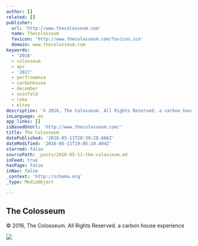 ```yaml
---
author: []
related: []
publisher:
  url: 'http://www.thecolosseum.com'
  name: Thecolosseum
  favicon: 'http://www.thecolosseum.com/favicon.ico'
  domain: www.thecolosseum.com
keywords:
  - '2016'
  - colosseum
  - apr
  - '2017'
  - perfroamnce
  - carbonhouse
  - december
  - seinfeld
  - reba
  - elton
description: '© 2016, The Colosseum. All Rights Reserved. a carbon house experience'
inLanguage: en
app_links: []
isBasedOnUrl: 'http://www.thecolosseum.com/'
title: The Colosseum
datePublished: '2016-05-11T20:39:28.666Z'
dateModified: '2016-05-11T19:05:10.404Z'
starred: false
sourcePath: _posts/2016-05-11-the-colosseum.md
inFeed: true
hasPage: false
inNav: false
_context: 'http://schema.org'
_type: MediaObject

---
```

<article style=""><h1>The Colosseum</h1><p>© 2016, The Colosseum. All Rights Reserved. a carbon house experience</p><img src="http://www.thecolosseum.com/assets/img/rod-stewart_thehits.jpg" /></article>